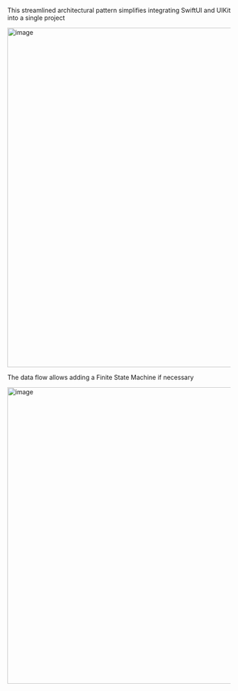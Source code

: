 This streamlined architectural pattern simplifies integrating SwiftUI and UIKit into a single project

<img width="765" alt="image" src="https://github.com/user-attachments/assets/b599fa55-3a93-4792-ad97-1f82575ee0d0">

The data flow allows adding a Finite State Machine if necessary

<img width="668" alt="image" src="https://github.com/user-attachments/assets/12e54c1b-036c-401d-95d0-ca1905477b2a">
